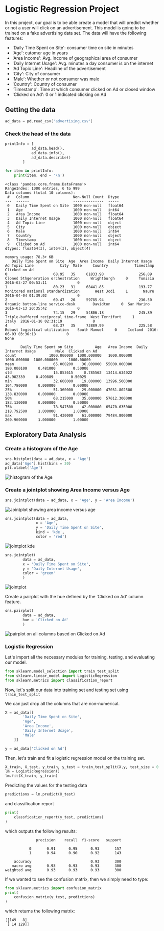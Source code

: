 # Logistic Regression Project

In this project, our goal is to be able create a model that will predict whether or not a user will click on an advertisement. This model is going to be trained on a fake advertising data set. The data will have the following features: 

- 'Daily Time Spent on Site': consumer time on site in minutes
- 'Age': cutomer age in years
- 'Area Income': Avg. Income of geographical area of consumer
- 'Daily Internet Usage': Avg. minutes a day consumer is on the internet
- 'Ad Topic Line': Headline of the advertisement
- 'City': City of consumer
- 'Male': Whether or not consumer was male
- 'Country': Country of consumer
- 'Timestamp': Time at which consumer clicked on Ad or closed window
- 'Clicked on Ad': 0 or 1 indicated clicking on Ad

## Getting the data

````python
ad_data = pd.read_csv('advertising.csv')
````
### Check the head of the data
````python
printInfo = [
            ad_data.head(),
            ad_data.info(),
            ad_data.describe()
        ]

for item in printInfo:
    print(item, end = '\n')
````

````
<class 'pandas.core.frame.DataFrame'>
RangeIndex: 1000 entries, 0 to 999
Data columns (total 10 columns):
 #   Column                    Non-Null Count  Dtype  
---  ------                    --------------  -----  
 0   Daily Time Spent on Site  1000 non-null   float64
 1   Age                       1000 non-null   int64  
 2   Area Income               1000 non-null   float64
 3   Daily Internet Usage      1000 non-null   float64
 4   Ad Topic Line             1000 non-null   object 
 5   City                      1000 non-null   object 
 6   Male                      1000 non-null   int64  
 7   Country                   1000 non-null   object 
 8   Timestamp                 1000 non-null   object 
 9   Clicked on Ad             1000 non-null   int64  
dtypes: float64(3), int64(3), object(4)

memory usage: 78.3+ KB
   Daily Time Spent on Site  Age  Area Income  Daily Internet Usage                          Ad Topic Line            City  Male     Country            Timestamp  Clicked on Ad
0                     68.95   35     61833.90                256.09     Cloned 5thgeneration orchestration     Wrightburgh     0     Tunisia  2016-03-27 00:53:11              0
1                     80.23   31     68441.85                193.77     Monitored national standardization       West Jodi     1       Nauru  2016-04-04 01:39:02              0
2                     69.47   26     59785.94                236.50       Organic bottom-line service-desk        Davidton     0  San Marino  2016-03-13 20:35:42              0
3                     74.15   29     54806.18                245.89  Triple-buffered reciprocal time-frame  West Terrifurt     1       Italy  2016-01-10 02:31:19              0
4                     68.37   35     73889.99                225.58          Robust logistical utilization    South Manuel     0     Iceland  2016-06-03 03:36:18              0
None

       Daily Time Spent on Site          Age   Area Income  Daily Internet Usage         Male  Clicked on Ad
count               1000.000000  1000.000000   1000.000000           1000.000000  1000.000000     1000.00000
mean                  65.000200    36.009000  55000.000080            180.000100     0.481000        0.50000
std                   15.853615     8.785562  13414.634022             43.902339     0.499889        0.50025
min                   32.600000    19.000000  13996.500000            104.780000     0.000000        0.00000
25%                   51.360000    29.000000  47031.802500            138.830000     0.000000        0.00000
50%                   68.215000    35.000000  57012.300000            183.130000     0.000000        0.50000
75%                   78.547500    42.000000  65470.635000            218.792500     1.000000        1.00000
max                   91.430000    61.000000  79484.800000            269.960000     1.000000        1.00000
````
## Exploratory Data Analysis

### Create a histogram of the Age

````python
sns.histplot(data = ad_data, x = 'Age') 
ad_data['Age'].hist(bins = 30)
plt.xlabel('Age')
````

![histogram of the Age](./figures/hplot.png)

### Create a jointplot showing Area Income versus Age

````python
sns.jointplot(data = ad_data, x = 'Age', y = 'Area Income')
````

![Jointplot showing area income versus age](./figures/jplot.png)

````python
sns.jointplot(data = ad_data,
              x = 'Age',
              y = 'Daily Time Spent on Site',
              kind = 'kde',
              color = 'red')
````
![jointplot kde](./figures/jplotkde.png)

````python
sns.jointplot(
        data = ad_data,
        x = 'Daily Time Spent on Site',
        y = 'Daily Internet Usage',
        color = 'green'
        )
````

![jointplot](./figures/jplotgreen.png)

Create a pairplot with the hue defined by the 'Clicked on Ad' column feature.

````python
sns.pairplot(
        data = ad_data,
        hue = 'Clicked on Ad'
        )
````

![pairplot on all columns based on Clicked on Ad](./figures/pplot.png)


### Logistic Regression

Let's import all the necessary modules for training, testing, and evaluating our model.

````python
from sklearn.model_selection import train_test_split
from sklearn.linear_model import LogisticRegression
from sklearn.metrics import classification_report
````

Now, let's split our data into training set and testing set using `train_test_split`

We can just drop all the columns that are non-numerical. 

````python
X = ad_data[[
        'Daily Time Spent on Site',
        'Age',
        'Area Income',
        'Daily Internet Usage',
        'Male'
    ]]

y = ad_data['Clicked on Ad'] 
````

Then, let's train and fit a logistic regression model on the training set.

````python
X_train, X_test, y_train, y_test = train_test_split(X,y, test_size = 0.3, random_state = 101)
lm = LogisticRegression()
lm.fit(X_train, y_train)
````

Predicting the values for the testing data
````python
predictions = lm.predict(X_test)
````
and classification report
````python
print(
    classfication_report(y_test, predictions)
)
````
which outputs the following results:
````
              precision    recall  f1-score   support

           0       0.91      0.95      0.93       157
           1       0.94      0.90      0.92       143

    accuracy                           0.93       300
   macro avg       0.93      0.93      0.93       300
weighted avg       0.93      0.93      0.93       300
````

If we wanted to see the confusion matrix, then we simply need to type:
````python
from sklearn.metrics import confusion_matrix
print(
    confusion_matrix(y_test, predictions)
)
````
which returns the following matrix:
````
[[149   8]
 [ 14 129]]
````
